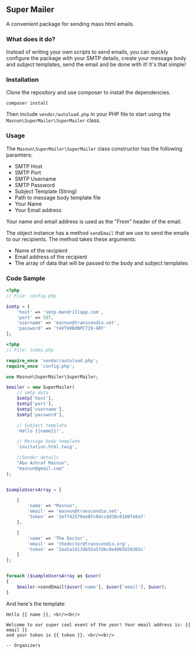 ## Super Mailer
A convenient package for sending mass html emails. 


### What does it do?
Instead of writing your own scripts to send emails, you can quickly configure the package with your SMTP details, create your message body and subject templates, send the email and be done with it! It's that simple! 

### Installation

Clone the repository and use composer to install the dependencies. 

	composer install

Then include `vendor/autoload.php` in your PHP file to start using the `Masnun\SuperMailer\SuperMailer` class. 

### Usage

The `Masnun\SuperMailer\SuperMailer` class constructor has the following paramters: 

* SMTP Host
* SMTP Port
* SMTP Username
* SMTP Password
* Subject Template (String)
* Path to message body template file
* Your Name
* Your Email address

Your name and email address is used as the "From" header of the email. 

The object instance has a method `sendEmail` that we use to send the emails to our recipients. The method takes these arguments: 

* Name of the recipient
* Email address of the recipient
* The array of data that will be passed to the body and subject templates





### Code Sample

```php
<?php
// File: config.php

$smtp = [
    'host' => 'smtp.mandrillapp.com',
    'port' => 587,
    'username' => 'masnun@transcendio.net',
    'password' => 't4VTk0BdNPC7I9-GRY'
];
```


```php
<?php
// File: index.php

require_once 'vendor/autoload.php';
require_once 'config.php';

use Masnun\SuperMailer\SuperMailer;

$mailer = new SuperMailer(
    // smtp data
    $smtp['host'],
    $smtp['port'],
    $smtp['username'],
    $smtp['password'],

    // Subject template
    'Hello {{name}}!',

    // Message body template
    'invitation.html.twig',

    //Sender details
    "Abu Ashraf Masnun",
    "masnun@gmail.com"
);


$sampleUsersArray = [

    [
        'name' => "Masnun",
        'email' => 'masnun@transcendio.net',
        'token' => '2eff42576ee8fc0dccdd38c0108fe8af'
    ],

    [
        'name' => 'The Doctor',
        'email' => 'thedoctor@transcendio.org',
        'token' => '2aa5a1d13d655a57dbc0e40b5b50365c'
    ]
];


foreach ($sampleUsersArray as $user)
{
    $mailer->sendEmail($user['name'], $user['email'], $user);
}
```

And here's the template: 

```twig
Hello {{ name }}, <br/><br/>

Welcome to our super cool event of the year! Your email address is: {{ email }}
and your token is {{ token }}. <br/><br/>

-- Organizers
```
